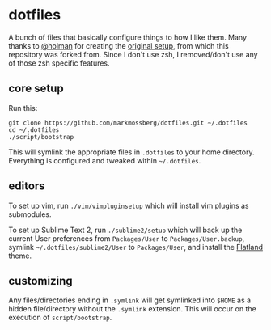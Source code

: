 # dotfiles

A bunch of files that basically configure things to how I like them. Many thanks to [@holman](https://github.com/holman)
for creating the [original setup](https://github.com/holman/dotfiles), from which this repository was forked from.
Since I don't use zsh, I removed/don't use any of those zsh specific features.

## core setup

Run this:

```
git clone https://github.com/markmossberg/dotfiles.git ~/.dotfiles
cd ~/.dotfiles
./script/bootstrap
```

This will symlink the appropriate files in `.dotfiles` to your home directory.
Everything is configured and tweaked within `~/.dotfiles`.

## editors

To set up vim, run ```./vim/vimpluginsetup``` which will install vim plugins as submodules.

To set up Sublime Text 2, run ```./sublime2/setup``` which will back up the current User
preferences from ```Packages/User``` to ```Packages/User.backup```, symlink 
```~/.dotfiles/sublime2/User``` to ```Packages/User```, and install the 
[Flatland](http://github.com/thinkpixellab/flatland) theme.

## customizing

Any files/directories ending in `.symlink` will get symlinked into `$HOME` as a hidden file/directory without
the `.symlink` extension. This will occur on the execution of `script/bootstrap`.
